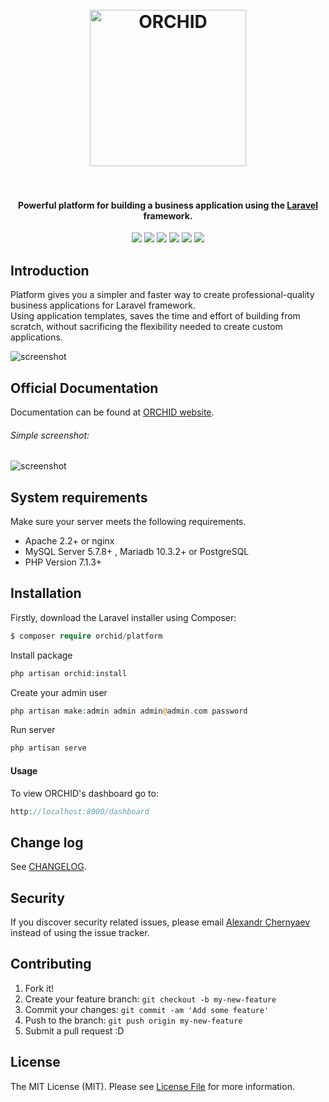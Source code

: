 
<h1 align="center">
  <br>
  <a href="https://orchid.software/"><img src="https://orchid.software/img/orchid.svg" alt="ORCHID" width="250"></a>
  <br>
  <br>
</h1>

<h4 align="center">Powerful platform for building a business application using the  <a href="https://laravel.com" target="_blank">Laravel</a> framework.</h4>

<p align="center">
<a href="https://travis-ci.org/orchidsoftware/platform/"><img src="https://travis-ci.org/orchidsoftware/platform.svg?branch=master"></a>
<a href="https://styleci.io/repos/73781385"><img src="https://styleci.io/repos/73781385/shield?branch=master"/></a>
<a href="https://packagist.org/packages/orchid/platform"><img src="https://poser.pugx.org/orchid/platform/v/stable"/></a>
<a href="https://packagist.org/packages/orchid/platform"><img src="https://poser.pugx.org/orchid/platform/downloads"/></a>
<a href="https://packagist.org/packages/orchid/platform"><img src="https://poser.pugx.org/orchid/platform/license"/></a>
<a href="https://t.me/orchid_community"><img src="https://img.shields.io/badge/chat-telegram-blue.svg"/></a>
  
</p>

## Introduction

Platform gives you a simpler and faster way to create professional-quality business applications for Laravel framework.  
Using application templates, saves the time and effort of building from scratch, without sacrificing the flexibility needed to create custom applications.


![screenshot](https://user-images.githubusercontent.com/5102591/38919428-37f6191a-42f9-11e8-892a-6f9b27e8d599.png)


## Official Documentation

Documentation can be found at [ORCHID website](http://orchid.software).

###### Simple screenshot:
![screenshot](https://user-images.githubusercontent.com/5102591/32980416-22ad653e-cc77-11e7-9fb9-4747b241270f.png)


## System requirements

Make sure your server meets the following requirements.

- Apache 2.2+ or nginx
- MySQL Server 5.7.8+ , Mariadb 10.3.2+ or PostgreSQL
- PHP Version 7.1.3+


## Installation

Firstly, download the Laravel installer using Composer:
```php
$ composer require orchid/platform
```

Install package

```php
php artisan orchid:install
```

Create your admin user
```php
php artisan make:admin admin admin@admin.com password
```

Run server
```php
php artisan serve
```

#### Usage

To view ORCHID's dashboard go to:
```php
http://localhost:8000/dashboard
```



## Change log

See [CHANGELOG](CHANGELOG.md).

## Security

If you discover security related issues, please email  [Alexandr Chernyaev](mailto:bliz48rus@gmail.com) instead of using the issue tracker.

## Contributing

1. Fork it!
2. Create your feature branch: `git checkout -b my-new-feature`
3. Commit your changes: `git commit -am 'Add some feature'`
4. Push to the branch: `git push origin my-new-feature`
5. Submit a pull request :D

## License

The MIT License (MIT). Please see [License File](LICENSE) for more information.
